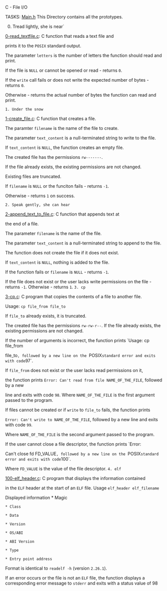 C - File I/O

TASKS:
[Main.h](./main.h) This Directory contains all the prototypes. 

 0. Tread lightly, she is near`

 [0-read_textfile.c](./0-read_textfile.c): C function that reads a text file and

  prints it to the `POSIX` standard output.

 The parameter `letters` is the number of letters the function should read and print.

 If the file is `NULL` or cannot be opened or read - returns `0`.

 If the `write` call fails or does not write the expected number of bytes - returns `0`.

 Otherwise - returns the actual number of bytes the function can read and print.


`1. Under the snow`

 [1-create_file.c](./1-create_file.c): C function that creates a file.

 The paramter `filename` is the name of the file to create.

 The parameter `text_content` is a null-terminated string to write to the file.

 If `text_content` is `NULL`, the function creates an empty file.

 The created file has the permissions `rw-------`.

 If the file already exists, the existing permissions are not changed.

 Existing files are truncated.

 If `filename` is `NULL` or the funciton fails - returns `-1`.

 Otherwise - returns `1` on success.

`2. Speak gently, she can hear`

 [2-append_text_to_file.c](./2-append_text_to_file.c): C function that appends text at

  the end of a file.

 The parameter `filename` is the name of the file.

 The parameter `text_content` is a null-terminated string to append to the file.

 The function does not create the file if it does not exist.

 If `text_content` is `NULL`, nothing is added to the file.

 If the function fails or `filename` is `NULL` - returns `-1`.

 If the file does not exist or the user lacks write permissions on the file - returns `-1`.
 Otherwise - returns `1`.
 `3. cp`

 [3-cp.c](./3-cp.c): C program that copies the contents of a file to another file.

 Usage: `cp file_from file_to`

If `file_to` already exists, it is truncated.

The created file has the permissions `rw-rw-r--`.
 If the file already exists, the existing permissions are not changed.

 If the number of arguments is incorrect, the function prints `Usage: cp file_from

  file_to`, followed by a new line on the `POSIX` standard error and exits with code `97`.

 If `file_from` does not exist or the user lacks read permissions on it,

  the function prints `Error: Can't read from file NAME_OF_THE_FILE`, followed by a new

  line and exits with code `98`.
 Where `NAME_OF_THE_FILE` is the first argument passed to the program.

 If files cannot be created or if `write` to `file_to` fails, the function prints

  `Error: Can't write to NAME_OF_THE_FILE`, followed by a new line and exits with code `99`.

 Where `NAME_OF_THE_FILE` is the second argument passed to the program.

 If the user cannot close a file descriptor, the function prints `Error:

 Can't close fd FD_VALUE`, followed by a new line on the `POSIX` standard
  error and exits with code `100`.

Where `FD_VALUE` is the value of the file descriptor.
 `4. elf`

 [100-elf_header.c](./100-elf_header.c): C program that displays the information contained

 in the `ELF` header at the start of an `ELF` file.
 Usage `elf_header elf_filename`

  Displayed information
    * Magic

    * Class

    * Data

    * Version

    * OS/ABI

    * ABI Version

    * Type

    * Entry point address

 Format is identical to `readelf -h` (version `2.26.1`).

 If an error occurs or the file is not an `ELF` file, the function displays a
 corresponding error message to `stderr` and exits with a status value of 98
